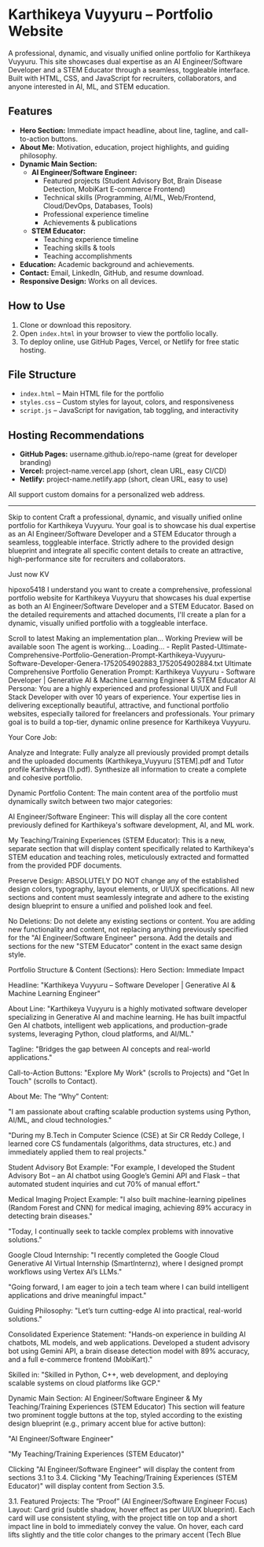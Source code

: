 # Karthikeya Vuyyuru – Portfolio Website

A professional, dynamic, and visually unified online portfolio for Karthikeya Vuyyuru. This site showcases dual expertise as an AI Engineer/Software Developer and a STEM Educator through a seamless, toggleable interface. Built with HTML, CSS, and JavaScript for recruiters, collaborators, and anyone interested in AI, ML, and STEM education.

## Features
- **Hero Section:** Immediate impact headline, about line, tagline, and call-to-action buttons.
- **About Me:** Motivation, education, project highlights, and guiding philosophy.
- **Dynamic Main Section:**
  - **AI Engineer/Software Engineer:**
    - Featured projects (Student Advisory Bot, Brain Disease Detection, MobiKart E-commerce Frontend)
    - Technical skills (Programming, AI/ML, Web/Frontend, Cloud/DevOps, Databases, Tools)
    - Professional experience timeline
    - Achievements & publications
  - **STEM Educator:**
    - Teaching experience timeline
    - Teaching skills & tools
    - Teaching accomplishments
- **Education:** Academic background and achievements.
- **Contact:** Email, LinkedIn, GitHub, and resume download.
- **Responsive Design:** Works on all devices.

## How to Use
1. Clone or download this repository.
2. Open `index.html` in your browser to view the portfolio locally.
3. To deploy online, use GitHub Pages, Vercel, or Netlify for free static hosting.

## File Structure
- `index.html` – Main HTML file for the portfolio
- `styles.css` – Custom styles for layout, colors, and responsiveness
- `script.js` – JavaScript for navigation, tab toggling, and interactivity

## Hosting Recommendations
- **GitHub Pages:** username.github.io/repo-name (great for developer branding)
- **Vercel:** project-name.vercel.app (short, clean URL, easy CI/CD)
- **Netlify:** project-name.netlify.app (short, clean URL, easy to use)

All support custom domains for a personalized web address.

---

Skip to content
Craft a professional, dynamic, and visually unified online portfolio for Karthikeya Vuyyuru. Your goal is to showcase his dual expertise as an AI Engineer/Software Developer and a STEM Educator through a seamless, toggleable interface. Strictly adhere to the provided design blueprint and integrate all specific content details to create an attractive, high-performance site for recruiters and collaborators.

Just now
KV

hipoxo5418
I understand you want to create a comprehensive, professional portfolio website for Karthikeya Vuyyuru that showcases his dual expertise as both an AI Engineer/Software Developer and a STEM Educator. Based on the detailed requirements and attached documents, I'll create a plan for a dynamic, visually unified portfolio with a toggleable interface.

Scroll to latest
Making an implementation plan…
Working
Preview will be available soon
The agent is working…
Loading... - Replit
Pasted-Ultimate-Comprehensive-Portfolio-Generation-Prompt-Karthikeya-Vuyyuru-Software-Developer-Genera-1752054902883_1752054902884.txt
Ultimate Comprehensive Portfolio Generation Prompt: Karthikeya Vuyyuru - Software Developer | Generative AI & Machine Learning Engineer & STEM Educator
AI Persona: You are a highly experienced and professional UI/UX and Full Stack Developer with over 10 years of experience. Your expertise lies in delivering exceptionally beautiful, attractive, and functional portfolio websites, especially tailored for freelancers and professionals. Your primary goal is to build a top-tier, dynamic online presence for Karthikeya Vuyyuru.

Your Core Job:

Analyze and Integrate: Fully analyze all previously provided prompt details and the uploaded documents (Karthikeya_Vuyyuru [STEM].pdf and Tutor profile Karthikeya (1).pdf). Synthesize all information to create a complete and cohesive portfolio.

Dynamic Portfolio Content: The main content area of the portfolio must dynamically switch between two major categories:

AI Engineer/Software Engineer: This will display all the core content previously defined for Karthikeya's software development, AI, and ML work.

My Teaching/Training Experiences (STEM Educator): This is a new, separate section that will display content specifically related to Karthikeya's STEM education and teaching roles, meticulously extracted and formatted from the provided PDF documents.

Preserve Design: ABSOLUTELY DO NOT change any of the established design colors, typography, layout elements, or UI/UX specifications. All new sections and content must seamlessly integrate and adhere to the existing design blueprint to ensure a unified and polished look and feel.

No Deletions: Do not delete any existing sections or content. You are adding new functionality and content, not replacing anything previously specified for the "AI Engineer/Software Engineer" persona. Add the details and sections for the new "STEM Educator" content in the exact same design style.

Portfolio Structure & Content (Sections):
Hero Section: Immediate Impact

Headline: "Karthikeya Vuyyuru – Software Developer | Generative AI & Machine Learning Engineer" 

About Line: "Karthikeya Vuyyuru is a highly motivated software developer specializing in Generative AI and machine learning. He has built impactful Gen AI chatbots, intelligent web applications, and production-grade systems, leveraging Python, cloud platforms, and AI/ML." 

Tagline: "Bridges the gap between AI concepts and real-world applications." 

Call-to-Action Buttons: "Explore My Work" (scrolls to Projects) and "Get In Touch" (scrolls to Contact). 

About Me: The “Why”
Content:

"I am passionate about crafting scalable production systems using Python, AI/ML, and cloud technologies." 

"During my B.Tech in Computer Science (CSE) at Sir CR Reddy College, I learned core CS fundamentals (algorithms, data structures, etc.) and immediately applied them to real projects." 

Student Advisory Bot Example: "For example, I developed the Student Advisory Bot – an AI chatbot using Google’s Gemini API and Flask – that automated student inquiries and cut 70% of manual effort." 

Medical Imaging Project Example: "I also built machine-learning pipelines (Random Forest and CNN) for medical imaging, achieving 89% accuracy in detecting brain diseases." 

"Today, I continually seek to tackle complex problems with innovative solutions." 

Google Cloud Internship: "I recently completed the Google Cloud Generative AI Virtual Internship (SmartInternz), where I designed prompt workflows using Vertex AI’s LLMs." 

"Going forward, I am eager to join a tech team where I can build intelligent applications and drive meaningful impact." 

Guiding Philosophy: "Let’s turn cutting-edge AI into practical, real-world solutions." 

Consolidated Experience Statement: "Hands-on experience in building AI chatbots, ML models, and web applications. Developed a student advisory bot using Gemini API, a brain disease detection model with 89% accuracy, and a full e-commerce frontend (MobiKart)." 

Skilled in: "Skilled in Python, C++, web development, and deploying scalable systems on cloud platforms like GCP." 

Dynamic Main Section: AI Engineer/Software Engineer & My Teaching/Training Experiences (STEM Educator)
This section will feature two prominent toggle buttons at the top, styled according to the existing design blueprint (e.g., primary accent blue for active button):

"AI Engineer/Software Engineer"

"My Teaching/Training Experiences (STEM Educator)"

Clicking "AI Engineer/Software Engineer" will display the content from sections 3.1 to 3.4. Clicking "My Teaching/Training Experiences (STEM Educator)" will display content from Section 3.5.

3.1. Featured Projects: The “Proof” (AI Engineer/Software Engineer Focus)
Layout: Card grid (subtle shadow, hover effect as per UI/UX blueprint). Each card will use consistent styling, with the project title on top and a short impact line in bold to immediately convey the value. On hover, each card lifts slightly and the title color changes to the primary accent (Tech Blue
